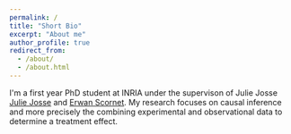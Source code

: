 ```yaml
---
permalink: /
title: "Short Bio"
excerpt: "About me"
author_profile: true
redirect_from: 
  - /about/
  - /about.html
---
```

I'm a first year PhD student at INRIA under the supervison of Julie Josse [Julie Josse](http://juliejosse.com) and [Erwan Scornet](https://erwanscornet.github.io). My research focuses on causal inference and more precisely the combining experimental and observational data to determine a treatment effect.
